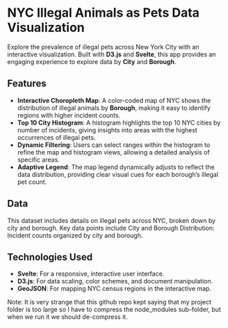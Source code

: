 # NYC Illegal Animals as Pets Data Visualization

Explore the prevalence of illegal pets across New York City with an interactive visualization. Built with **D3.js** and **Svelte**, this app provides an engaging experience to explore data by **City** and **Borough**.

## Features

- **Interactive Choropleth Map**: A color-coded map of NYC shows the distribution of illegal animals by **Borough**, making it easy to identify regions with higher incident counts.
- **Top 10 City Histogram**: A histogram highlights the top 10 NYC cities by number of incidents, giving insights into areas with the highest occurrences of illegal pets.
- **Dynamic Filtering**: Users can select ranges within the histogram to refine the map and histogram views, allowing a detailed analysis of specific areas.
- **Adaptive Legend**: The map legend dynamically adjusts to reflect the data distribution, providing clear visual cues for each borough’s illegal pet count.


## Data

This dataset includes details on illegal pets across NYC, broken down by city and borough. Key data points include City and Borough Distribution: Incident counts organized by city and borough.

## Technologies Used

- **Svelte**: For a responsive, interactive user interface.
- **D3.js**: For data scaling, color schemes, and document manipulation.
- **GeoJSON**: For mapping NYC census regions in the interactive map.

Note: It is very strange that this github repo kept saying that my project folder is too large so I have to compress the node_modules sub-folder, but when we run it we should de-compress it.
